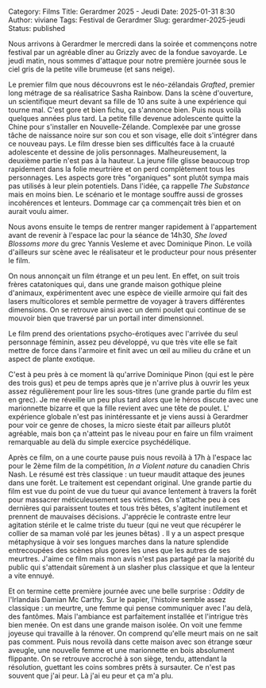 Category: Films
Title: Gerardmer 2025 - Jeudi
Date: 2025-01-31 8:30
Author: viviane
Tags: Festival de Gerardmer
Slug: gerardmer-2025-jeudi
Status: published

Nous arrivons à Gerardmer le mercredi dans la soirée et commençons notre festival par un agréable dîner au Grizzly avec de la fondue savoyarde. Le jeudi matin, nous sommes d'attaque pour notre première journée sous le ciel gris de la petite ville brumeuse (et sans neige).

Le premier film que nous découvrons est le néo-zélandais *Grafted*, premier long métrage de sa réalisatrice Sasha Rainbow. Dans la scène d'ouverture, un scientifique meurt devant sa fille de 10 ans suite à une expérience qui tourne mal. C'est gore et bien fichu, ça s'annonce bien. Puis nous voilà quelques années plus tard. La petite fille devenue adolescente quitte la Chine pour s'installer en Nouvelle-Zélande. Complexée par une grosse tâche de naissance noire sur son cou et son visage, elle doit s'intégrer dans ce nouveau pays. Le film dresse bien ses difficultés face à la cruauté adolescente et dessine de jolis personnages. Malheureusement, la deuxième partie n'est pas à la hauteur. La jeune fille glisse beaucoup trop rapidement dans la folie meurtrière et on perd complètement tous les personnages. Les aspects gore très "organiques" sont plutôt sympa mais pas utilisés à leur plein potentiels. Dans l'idée, ça rappelle *The Substance* mais en moins bien. Le scénario et le montage souffre aussi de grosses incohérences et lenteurs. Dommage car ça commençait très bien et on aurait voulu aimer.

Nous avons ensuite le temps de rentrer manger rapidement à l'appartement avant de revenir à l'espace lac pour la séance de 14h30, *She loved Blossoms more* du grec Yannis Vesleme et avec Dominique Pinon. Le voilà d'ailleurs sur scène avec le réalisateur et le producteur pour nous présenter le film.

On nous annonçait un film étrange et un peu lent. En effet, on suit trois frères catatoniques qui, dans une grande maison gothique pleine d'animaux, expérimentent avec une espèce de vieille armoire qui fait des lasers multicolores et semble permettre de voyager à travers différentes dimensions. On se retrouve ainsi avec un demi poulet qui continue de se mouvoir bien que traversé par un portail inter dimensionnel.

Le film prend des orientations psycho-érotiques avec l'arrivée du seul personnage féminin, assez peu développé, vu que très vite elle se fait mettre de force dans l'armoire et finit avec un œil au milieu du crâne et un aspect de plante exotique.

C'est à peu près à ce moment là qu'arrive Dominique Pinon (qui est le père des trois gus) et peu de temps après que je n'arrive plus à ouvrir les yeux assez régulièrement pour lire les sous-titres (une grande partie du film est en grec). Je me réveille un peu plus tard alors que le héros discute avec une marionnette bizarre et que la fille revient avec une tête de poulet. L' expérience globale n'est pas inintéressante et je viens aussi à Gerardmer pour voir ce genre de choses, la micro sieste était par ailleurs plutôt agréable, mais bon ça n'atteint pas le niveau pour en faire un film vraiment remarquable au delà du simple exercice psychédélique.

Après ce film, on a une courte pause puis nous revoilà à 17h à l'espace lac pour le 2ème film de la compétition, *In a Violent nature* du canadien Chris Nash. Le résumé est très classique : un tueur maudit attaque des jeunes dans une forêt. Le traitement est cependant original. Une grande partie du film est vue du point de vue du tueur qui avance lentement à travers la forêt pour massacrer méticuleusement ses victimes. On s'attache peu à ces dernières qui paraissent toutes et tous très bêtes, s'agitent inutilement et prennent de mauvaises décisions. J'apprécie le contraste entre leur agitation stérile et le calme triste du tueur (qui ne veut que récupérer le collier de sa maman volé par les jeunes bêtas) . Il y a un aspect presque métaphysique à voir ses longues marches dans la nature splendide entrecoupées des scènes plus gores les unes que les autres de ses meurtres. J'aime ce film mais mon avis n'est pas partagé par la majorité du public qui s'attendait sûrement à un slasher plus classique et que la lenteur a vite ennuyé.

Et on termine cette première journée avec une belle surprise : *Oddity* de l'Irlandais Damian Mc Carthy. Sur le papier, l'histoire semble assez classique : un meurtre, une femme qui pense communiquer avec l'au delà, des fantômes. Mais l'ambiance est parfaitement installée et l'intrigue très bien menée. On est dans une grande maison isolée. On voit une femme joyeuse qui travaille à la rénover. On comprend qu'elle meurt mais on ne sait pas comment. Puis nous revoilà dans cette maison avec son étrange sœur aveugle, une nouvelle femme et une marionnette en bois absolument flippante. On se retrouve accroché à son siège, tendu, attendant la résolution, guettant les coins sombres prêts à sursauter. Ce n'est pas souvent que j'ai peur. Là j'ai eu peur et ça m'a plu.
